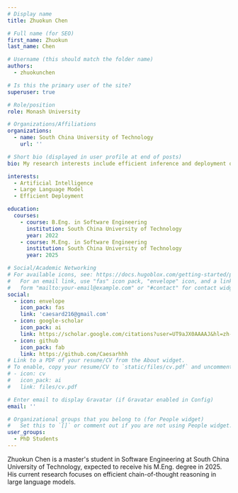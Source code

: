 ```yaml
---
# Display name
title: Zhuokun Chen

# Full name (for SEO)
first_name: Zhuokun
last_name: Chen

# Username (this should match the folder name)
authors:
  - zhuokunchen

# Is this the primary user of the site?
superuser: true

# Role/position
role: Monash University

# Organizations/Affiliations
organizations:
  - name: South China University of Technology
    url: ''

# Short bio (displayed in user profile at end of posts)
bio: My research interests include efficient inference and deployment of large language models, multimodal large language models, and autoregressive visual generation.

interests:
  - Artificial Intelligence
  - Large Language Model
  - Efficient Deployment

education:
  courses:
    - course: B.Eng. in Software Engineering
      institution: South China University of Technology
      year: 2022    
    - course: M.Eng. in Software Engineering
      institution: South China University of Technology
      year: 2025

# Social/Academic Networking
# For available icons, see: https://docs.hugoblox.com/getting-started/page-builder/#icons
#   For an email link, use "fas" icon pack, "envelope" icon, and a link in the
#   form "mailto:your-email@example.com" or "#contact" for contact widget.
social:
  - icon: envelope
    icon_pack: fas
    link: 'caesard216@gmail.com'
  - icon: google-scholar
    icon_pack: ai
    link: https://scholar.google.com/citations?user=UT9aJX0AAAAJ&hl=zh-CN
  - icon: github
    icon_pack: fab
    link: https://github.com/Caesarhhh
# Link to a PDF of your resume/CV from the About widget.
# To enable, copy your resume/CV to `static/files/cv.pdf` and uncomment the lines below.
# - icon: cv
#   icon_pack: ai
#   link: files/cv.pdf

# Enter email to display Gravatar (if Gravatar enabled in Config)
email: ''

# Organizational groups that you belong to (for People widget)
#   Set this to `[]` or comment out if you are not using People widget.
user_groups:
  - PhD Students
---
```


Zhuokun Chen is a master's student in Software Engineering at South China University of Technology, expected to receive his M.Eng. degree in 2025. His current research focuses on efficient chain-of-thought reasoning in large language models.